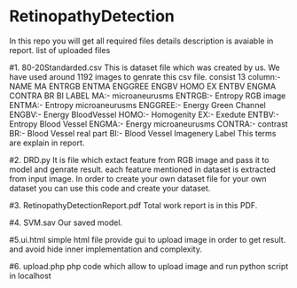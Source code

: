 # RetinopathyDetection
In this repo you will get all required files details description is avaiable in report.
list of uploaded files

#1. 80-20Standarded.csv
This is dataset file which was created by us. We have used around 1192 images to genrate this csv file.
consist 13 column:- NAME	MA	ENTRGB	ENTMA	ENGGREE	ENGBV	HOMO	EX	ENTBV	ENGMA	CONTRA	BR	BI	LABEL
MA:- microaneurusms ENTRGB:- Entropy RGB image ENTMA:- Entropy microaneurusms ENGGREE:- Energy Green Channel
ENGBV:- Energy BloodVessel HOMO:- Homogenity EX:- Exedute ENTBV:- Entropy Blood Vessel ENGMA:- Energy microaneurusms
CONTRA:- contrast BR:- Blood Vessel real part BI:- Blood Vessel Imagenery Label
This terms are explain in report.

#2. DRD.py
It is file which extact feature from RGB image and pass it to model and genrate result.
each feature mentioned in dataset is extracted from input image. In order to create your own dataset file for your own dataset you can use this code and create your dataset.

#3. RetinopathyDetectionReport.pdf
Total work report is in this PDF.
 
#4. SVM.sav
Our saved model.

#5.ui.html
simple html file provide gui to upload image in order to get result.
and avoid hide inner implementation and complexity.

#6. upload.php
php code which allow to upload image and run python script in localhost



